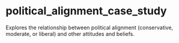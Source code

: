# political_alignment_case_study
Explores the relationship between political alignment (conservative, moderate, or liberal) and other attitudes and beliefs.
